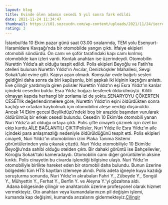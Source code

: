 ```yaml
--- 
layout: blog
title: Evinde ölen adamın cesedi 5 yıl sonra fark edildi
date: 2021-11-24 11:34:47
thumbnail: https://i01.sozcucdn.com/wp-content/uploads/2021/11/24/iecrop/f0a0dcd4-a88f-4b39-ac85-e02f3ce89f72-1_16_9_1637753303-670x371.jpg
rating: 3
---
```

İstanbul’da 10 Ekim pazar günü saat 03.00 sıralarında, TEM yolu Esenyurt-Haramidere Kavşağı’nda bir otomobilde yangın çıktı. İtfaiye ekipleri otomobili söndürdü. Ön camı ve şoför tarafındaki kapı camı kırılmış otomobilde kan izleri vardı. Kontak anahtarı ise üzerindeydi. Otomobilin Nurettin Yıldız’a ait olduğu tespit edildi. Polis ekipleri Beyoğlu ve Fatih’te otelleri bulunan Nurettin Yıldız’ın Avcılar, Denizköşkler Mahallesi, Sevgi Sokak’taki evine gitti. Kapıyı açan olmadı. Komşular evde bağırtı sesleri geldiğini daha sonra da biri kapüşonlu, biri şapkalı iki kişinin kaçtığını anlattı. Eve çilingir yardımıyla giren polisler Nurettin Yıldız’ın eşi Esra Yıldız’ın kanlar içindeki cesedini buldu. Esra Yıldız boğazı kesilerek öldürülmüştü. Kilitli olmayan kapıda herhangi bir zorlama izi de yoktu.SENARYOYU ÇÖKERTEN CESETİlk değerlendirmelere göre, Nurettin Yıldız’ın eşini öldürdükten sonra kaçtığı ve ortadan kaybolmak için otomobilini ateşe verdiği düşünüldü. Ancak 14 Ekim gecesi Beylikdüzü’ndeki boş bir arazide başından vurularak öldürülmüş bir erkek cesedi bulundu. Cesedin 10 Ekim’de otomobili yanan Nuri Yıldız’a ait olduğu ortaya çıktı. Polis çifte cinayeti çözmek için özel bir ekip kurdu.AİLE BAĞLANTILI ÇIKTIPolisler, Nuri Yıldız ile Esra Yıldız’ın aile içindeki para anlaşmazlığı nedeniyle öldürüldüğünü tespit etti. Polis ekipleri cinayeti, Nuri Yıldız’ın otomobilinin izini Plaka Tanıma Sistemi görüntülerinden yola çıkarak çözdü. Nuri Yıldız otomobiliyle 10 Ekim’de Beyoğlu’nda sahibi olduğu otelden çıktı. Bir dahaki görüntü ise Bahçelievler, Köroğlu Sokak’taki kameradaydı. Otomobilin camı diğer görüntülerin aksine kırıktı. Polis cinayetin bu civarda işlendiği bilgisine ulaştı. Nuri Yıldız’ın otomobiliyle birlikte hareket eden bir otomobil daha bulundu. Bunun üzerine bölgedeki tüm HTS kayıtları izlemeye alındı. Polis adeta iğneyle kuyu kazdığı soruşturma sonunda, Nuri Yıldız’ın akrabaları Fahri Y., Zübeyde Y., Songül Y., Mühyettin Y., Ferhat Y., Berfin Y. ve Aleyna Y.’yi gözaltına aldı.</br>&nbsp;Adana bölgesinde çilingir ve anahtarcılık üzerine profesyonel olarak hizmet vermekteyiz. Oto anahtarı veya kumandalarınızın pil değişim işlemi, kumanda kap değişimi, kumanda arızalarını gidermekteyiz.<a href="https://www.cilingiradana.net/">Çilingir</a>